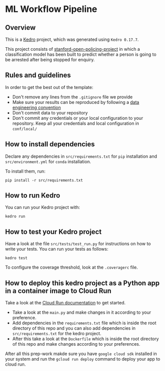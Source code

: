 # ML Workflow Pipeline

## Overview

This is a [Kedro](https://kedro.readthedocs.io) project, which was generated using `Kedro 0.17.7`.

This project consists of [stanford-open-policing-project](https://www.kaggle.com/datasets/faressayah/stanford-open-policing-project) in which a classification model has been built to predict whether a person is going to be arrested after being stopped for enquiry.

## Rules and guidelines

In order to get the best out of the template:

* Don't remove any lines from the `.gitignore` file we provide
* Make sure your results can be reproduced by following a [data engineering convention](https://kedro.readthedocs.io/en/stable/11_faq/01_faq.html#what-is-data-engineering-convention)
* Don't commit data to your repository
* Don't commit any credentials or your local configuration to your repository. Keep all your credentials and local configuration in `conf/local/`

## How to install dependencies

Declare any dependencies in `src/requirements.txt` for `pip` installation and `src/environment.yml` for `conda` installation.

To install them, run:

```
pip install -r src/requirements.txt
```

## How to run Kedro

You can run your Kedro project with:

```
kedro run
```

## How to test your Kedro project

Have a look at the file `src/tests/test_run.py` for instructions on how to write your tests. You can run your tests as follows:

```
kedro test
```

To configure the coverage threshold, look at the `.coveragerc` file.


## How to deploy this kedro project as a Python app in a container image to Cloud Run 


Take a look at the [Cloud Run documentation](https://cloud.google.com/run/docs/quickstarts/build-and-deploy/deploy-python-service) to get started.

 - Take a look at the `main.py` and make changes in it according to your preference.
 - Add dependencies in the `requirements.txt` file which is inside the root directory of this repo and you can also add dependencies in `src/requirements.txt` for the kedro project.
 - After this take a look at the `Dockerfile` which is inside the root directory of this repo and make changes according to your preferences.

After all this prep-work makde sure you have `google cloud sdk` installed in your system and run the `gcloud run deploy` command to deploy your app to cloud run.
